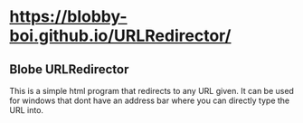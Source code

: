 # https://blobby-boi.github.io/URLRedirector/
## Blobe URLRedirector
This is a simple html program that redirects to any URL given. 
It can be used for windows that dont have an address bar where you can directly type the URL into.
